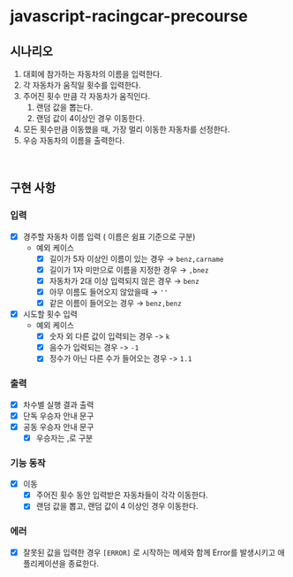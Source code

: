 # javascript-racingcar-precourse

## 시나리오

1. 대회에 참가하는 자동차의 이름을 입력한다.
2. 각 자동차가 움직일 횟수를 입력한다.
3. 주어진 횟수 만큼 각 자동차가 움직인다.
   1. 랜덤 값을 뽑는다.
   2. 랜덤 값이 4이상인 경우 이동한다.
4. 모든 횟수만큼 이동했을 때, 가장 멀리 이동한 자동차를 선정한다.
5. 우승 자동차의 이름을 출력한다.

<br />

## 구현 사항

### 입력

- [x] 경주할 자동차 이름 입력 ( 이름은 쉼표 기준으로 구분)
  - 예외 케이스
    - [x] 길이가 5자 이상인 이름이 있는 경우 → `benz,carname`
    - [x] 길이가 1자 미만으로 이름을 지정한 경우 → `,bnez`
    - [x] 자동차가 2대 이상 입력되지 않은 경우 → `benz`
    - [x] 아무 이름도 들어오지 않았을때 → `''`
    - [x] 같은 이름이 들어오는 경우 → `benz,benz`
- [x] 시도할 횟수 입력
  - 예외 케이스
    - [x] 숫자 외 다른 값이 입력되는 경우 -> `k`
    - [x] 음수가 입력되는 경우 -> `-1`
    - [x] 정수가 아닌 다른 수가 들어오는 경우 -> `1.1`

### 출력

- [x] 차수별 실행 결과 출력
- [x] 단독 우승자 안내 문구
- [x] 공동 우승자 안내 문구
  - [x] 우승자는 ,로 구분

### 기능 동작

- [x] 이동
  - [x] 주어진 횟수 동안 입력받은 자동차들이 각각 이동한다.
  - [x] 랜덤 값을 뽑고, 랜덤 값이 4 이상인 경우 이동한다.

### 에러

- [x] 잘못된 값을 입력한 경우 `[ERROR]` 로 시작하는 메세와 함께 Error를 발생시키고 애플리케이션을 종료한다.
